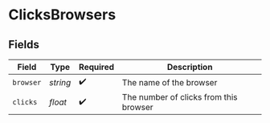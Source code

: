 # ClicksBrowsers


## Fields

| Field                                  | Type                                   | Required                               | Description                            |
| -------------------------------------- | -------------------------------------- | -------------------------------------- | -------------------------------------- |
| `browser`                              | *string*                               | :heavy_check_mark:                     | The name of the browser                |
| `clicks`                               | *float*                                | :heavy_check_mark:                     | The number of clicks from this browser |